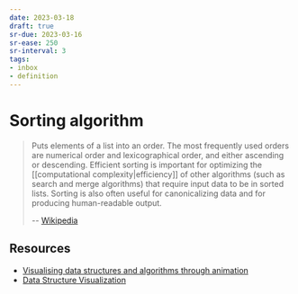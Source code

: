 ```yaml
---
date: 2023-03-18
draft: true
sr-due: 2023-03-16
sr-ease: 250
sr-interval: 3
tags:
- inbox
- definition
---
```


# Sorting algorithm

> Puts elements of a list into an order. The most frequently used orders are
> numerical order and lexicographical order, and either ascending or descending.
> Efficient sorting is important for optimizing the
> [[computational complexity|efficiency]] of other algorithms (such
> as search and merge algorithms) that require input data to be in sorted lists.
> Sorting is also often useful for canonicalizing data and for producing
> human-readable output.
>
> -- [Wikipedia](https://en.wikipedia.org/wiki/Sorting_algorithm)

## Resources

- [Visualising data structures and algorithms through animation](https://visualgo.net/en/sorting)
- [Data Structure Visualization](https://www.cs.usfca.edu/~galles/visualization/Algorithms.html)